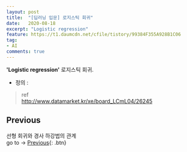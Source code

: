 ```yaml
---
layout: post
title:  "[딥러닝 입문] 로지스틱 회귀"
date:   2020-08-18
excerpt: "Logistic regression"
feature: https://t1.daumcdn.net/cfile/tistory/99384F355A928B1C06
tag:
- AI
comments: true
---
```


<b>'Logistic regression'</b> 로지스틱 회귀.  
* 정의 : 



> ref  
http://www.datamarket.kr/xe/board_LCmL04/26245  


## Previous
선형 회귀와 경사 하강법의 관계  
go to -> [Previous](https://akfmdl.github.io//ai_linear_regression){: .btn}